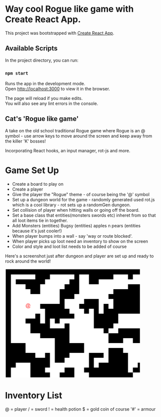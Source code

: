 # Way cool Rogue like game with Create React App.

This project was bootstrapped with [Create React App](https://github.com/facebook/create-react-app).

## Available Scripts

In the project directory, you can run:

### `npm start`

Runs the app in the development mode.\
Open [http://localhost:3000](http://localhost:3000) to view it in the browser.

The page will reload if you make edits.\
You will also see any lint errors in the console.

## Cat's 'Rogue like game'
A take on the old school traditional Rogue game where Rogue is an @ symbol - use arrow keys to move
around the screen and keep away from the killer 'K' bosses!

Incorporating React hooks, an input manager, rot-js and more.

Game Set Up
===========
- Create a board to play on
- Create a player
- Give the player the "Rogue" theme - of course being the '@' symbol
- Set up a dungeon world for the game - randomly generated used rot.js which is a cool library - rot sets up a randomGen dungeon.
- Set collision of player when hitting walls or going off the board.
- Set a base class that entities(monsters swords etc) inheret from so that all loot items tie in together.
- Add Monsters (entities) Bugsy (entities) apples n pears (entities because it's just cooler!)
- When player bumps into a wall - say 'way or route blocked'.
- When player picks up loot need an inventory to show on the screen
- Color and style and loot list needs to be added of course

Here's a screenshot just after dungeon and player are set up and ready to rock around the world!

![title](PlayerSetUp.PNG)


Inventory List
==============
@ = player
/ = sword
! = health potion
$ = gold coin of course
'#' = armour





